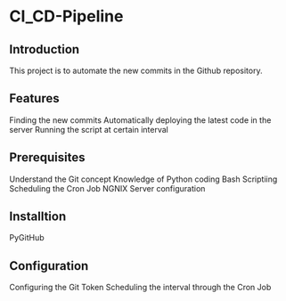 # CI_CD-Pipeline

## Introduction
This project is to automate the new commits in the Github repository.

## Features
Finding the new commits
Automatically deploying the latest code in the server
Running the script at certain interval

## Prerequisites
Understand the Git concept
Knowledge of Python coding
Bash Scriptiing 
Scheduling the Cron Job
NGNIX Server configuration

## Installtion
PyGitHub

## Configuration
Configuring the Git Token
Scheduling the interval through the Cron Job

